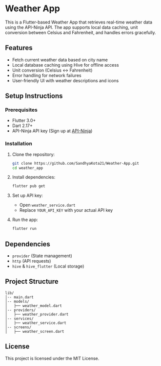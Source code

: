 # Weather App

This is a Flutter-based Weather App that retrieves real-time weather data using the API-Ninja API. The app supports local data caching, unit conversion between Celsius and Fahrenheit, and handles errors gracefully.

## Features

- Fetch current weather data based on city name
- Local database caching using Hive for offline access
- Unit conversion (Celsius ↔ Fahrenheit)
- Error handling for network failures
- User-friendly UI with weather descriptions and icons

## Setup Instructions

### Prerequisites

- Flutter 3.0+
- Dart 2.17+
- API-Ninja API key (Sign up at [API-Ninja](https://api-ninjas.com/api/weather))

### Installation

1. Clone the repository:
   ```sh
   git clone https://github.com/SandhyaKota21/Weather-App.git
   cd weather_app
   ```
2. Install dependencies:
   ```sh
   flutter pub get
   ```
3. Set up API key:

   - Open `weather_service.dart`
   - Replace `YOUR_API_KEY` with your actual API key

4. Run the app:
   ```sh
   flutter run
   ```

## Dependencies

- `provider` (State management)
- `http` (API requests)
- `hive` & `hive_flutter` (Local storage)

## Project Structure

```
lib/
│-- main.dart
│-- models/
│   ├── weather_model.dart
│-- providers/
│   ├── weather_provider.dart
│-- services/
│   ├── weather_service.dart
│-- screens/
│   ├── weather_screen.dart
```

## License

This project is licensed under the MIT License.
